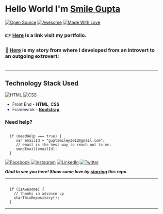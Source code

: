# Hello World  I'm [Smile Gupta](https://github.com/smilegupta)

[![Open Source](https://badges.frapsoft.com/os/v2/open-source.svg?v=103)](https://github.com/smilegupta) [![Awesome](https://cdn.rawgit.com/sindresorhus/awesome/d7305f38d29fed78fa85652e3a63e154dd8e8829/media/badge.svg)](https://github.com/smilegupta) [![Made With Love](https://img.shields.io/badge/Made%20With-Love-orange.svg)](https://github.com/smilegupta)

### :point_right: [Here](https://smilegupta.github.io/smilegupta/) is a link visit my portfolio. 

### :handshake: [Here](https://fayz.in/stories/s/1569/0/?ckt_id=ZGL1ZGVk&title=Help_for_beginners_smile_gupta) is my story from where I developed from an introvert to an outgoing extrovert: <br><br>

-----
## Technology Stack Used

![HTML](https://img.shields.io/badge/frontend-html-orange.svg?logo=html5&style=flat-square) 
![CSS](https://img.shields.io/badge/frontend-css-yellowgreen.svg?logo=css3&style=flat-square)


- Front End - **HTML**, **CSS**
- Framewrok - **[Bootstrap](https://getbootstrap.com/)**

### Need help?

```

  if (needHelp === true) {
     var emailId = "guptamiley3012@gmail.com";
     // email is the best way to reach out to me.
     sendEmail(emailId);
  }

```

[![Facebook](https://img.shields.io/static/v1.svg?label=follow&message=@smilegupta.1998&color=9cf&logo=facebook&style=flat&logoColor=white&colorA=informational)](https://www.facebook.com/smilegupta.1998)  [![Instagram](https://img.shields.io/static/v1.svg?label=follow&message=@gupta_smile_&color=grey&logo=instagram&style=flat&logoColor=white&colorA=critical)](https://www.instagram.com/gupta_smile_/) [![LinkedIn](https://img.shields.io/static/v1.svg?label=connect&message=@smilegupta&color=9cf&logo=linkedin&style=flat&logoColor=white&colorA=blue)](https://www.linkedin.com/in/smilegupta/) [![Twitter](https://img.shields.io/static/v1.svg?label=connect&message=@gupta_smile_&color=grey&logo=twitter&style=flat&logoColor=white&colorA=critical)](https://twitter.com/gupta_smile_)

***Glad to see you here! Show some love by [starring](https://github.com/smilegupta/smilegupta/) this repo.***

-----

```

  if (isAwesome) {
    // thanks in advance :p
    starThisRepository();
  }

```

******
